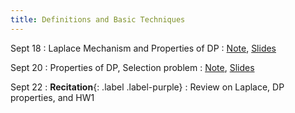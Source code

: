 ```yaml
---
title: Definitions and Basic Techniques
---
```


Sept 18
: Laplace Mechanism and Properties of DP
  : [Note](https://drive.google.com/file/d/15EA-6-nh3n7KEA-S4926CPDFerVflz3g/view?usp=sharing),
  [Slides](https://drive.google.com/file/d/19iW2qi4gW8eiz9QmILZ8cjO4MgsCKBSg/view?usp=sharing)


Sept 20
: Properties of DP, Selection problem
  : [Note](https://drive.google.com/file/d/1lKYdySKxZ4nG3Q-JmJ1XnLS3hdGf2cSA/view?usp=sharing), 
  [Slides](https://drive.google.com/file/d/1xGl1rCwzh947A9GeopdNZ1HiyviMm68O/view?usp=sharing)


Sept 22
: **Recitation**{: .label .label-purple}
  : Review on Laplace, DP properties, and HW1
